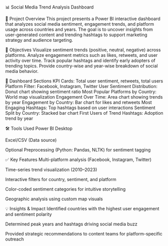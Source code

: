 📊 Social Media Trend Analysis Dashboard

📝 Project Overview
This project presents a Power BI interactive dashboard that analyzes social media sentiment, engagement trends, and platform usage across countries and years. The goal is to uncover insights from user-generated content and trending hashtags to support marketing strategy and audience targeting.

📌 Objectives
Visualize sentiment trends (positive, neutral, negative) across platforms.
Analyze engagement metrics such as likes, retweets, and user activity over time.
Track popular hashtags and identify early adopters of trending topics.
Provide country-wise and year-wise breakdown of social media behavior.

📂 Dashboard Sections
KPI Cards: Total user sentiment, retweets, total users
Platform Filter: Facebook, Instagram, Twitter
User Sentiment Distribution: Donut chart showing sentiment ratio
Most Popular Platforms by Country: World map visualization
Engagement Over Time: Area chart showing trends by year
Engagement by Country: Bar chart for likes and retweets
Most Engaging Hashtags: Top hashtags based on user interactions
Sentiment Split by Country: Stacked bar chart
First Users of Trend Hashtags: Adoption trend by year

🛠️ Tools Used
Power BI Desktop

Excel/CSV (Data source)

Optional Preprocessing (Python: Pandas, NLTK) for sentiment tagging

✅ Key Features
Multi-platform analysis (Facebook, Instagram, Twitter)

Time-series trend visualization (2010–2023)

Interactive filters for country, sentiment, and platform

Color-coded sentiment categories for intuitive storytelling

Geographic analysis using custom map visuals


💡 Insights & Impact
Identified countries with the highest user engagement and sentiment polarity

Determined peak years and hashtags driving social media buzz

Provided strategic recommendations to content teams for platform-specific outreach
